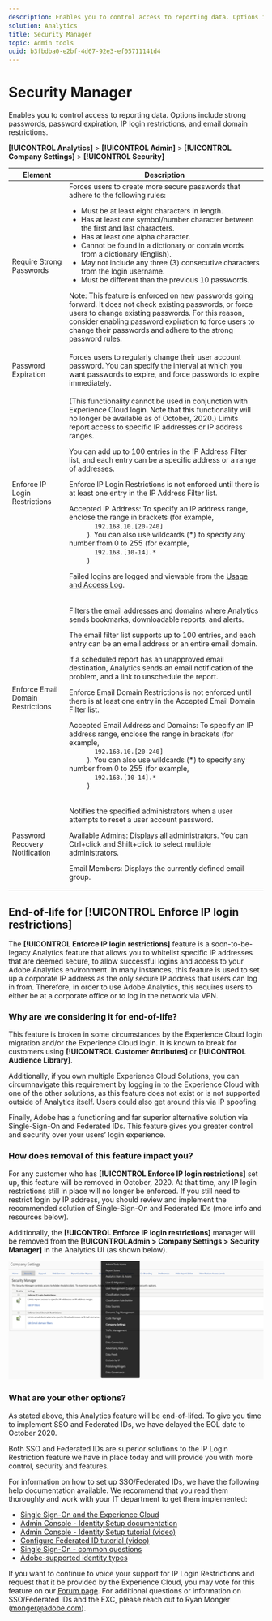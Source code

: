 ```yaml
---
description: Enables you to control access to reporting data. Options include strong passwords, password expiration, IP login restrictions, and email domain restrictions.
solution: Analytics
title: Security Manager
topic: Admin tools
uuid: b3fbdba0-e2bf-4d67-92e3-ef05711141d4
---
```


# Security Manager

Enables you to control access to reporting data. Options include strong passwords, password expiration, IP login restrictions, and email domain restrictions.

 **[!UICONTROL Analytics]** > **[!UICONTROL Admin]** > **[!UICONTROL Company Settings]** > **[!UICONTROL Security]** 

<table id="table_F1AD9DE5094A4FC2B9DA8D01198F944B"> 
 <thead> 
  <tr> 
   <th colname="col1" class="entry"> Element </th> 
   <th colname="col2" class="entry"> Description </th> 
  </tr> 
 </thead>
 <tbody> 
  <tr> 
   <td colname="col1"> <span class="wintitle"> Require Strong Passwords </span> </td> 
   <td colname="col2">Forces users to create more secure passwords that adhere to the following rules: 
    <ul id="ul_100CC57EB4374DAA87B2074BA8B46F26"> 
     <li id="li_4D9102C361044FADBC14402A8398F2F3">Must be at least eight characters in length. </li> 
     <li id="li_AFE9568C14894E93BFDFDC84DCD2838D">Has at least one symbol/number character between the first and last characters. </li> 
     <li id="li_ECA05BEF7BFD4430B09D4A953B41D2A6">Has at least one alpha character. </li> 
     <li id="li_6928045588E94E28851BB15991C8D51E">Cannot be found in a dictionary or contain words from a dictionary (English). </li> 
     <li id="li_C3DD4608CA6F43E4B1E4FCFC6D116371">May not include any three (3) consecutive characters from the login username. </li> 
     <li id="li_687838CA01B94EE29EF4C09F485C5537">Must be different than the previous 10 passwords. </li> 
    </ul> <p>Note:  This feature is enforced on new passwords going forward. It does not check existing passwords, or force users to change existing passwords. For this reason, consider enabling password expiration to force users to change their passwords and adhere to the strong password rules. </p> </td> 
  </tr> 
  <tr> 
   <td colname="col1"> <span class="wintitle"> Password Expiration</span> </td> 
   <td colname="col2"> Forces users to regularly change their user account password. You can specify the interval at which you want passwords to expire, and force passwords to expire immediately. </td> 
  </tr> 
  <tr> 
   <td colname="col1"> <span class="wintitle"> Enforce IP Login Restrictions</span> </td> 
   <td colname="col2"> <p>(This functionality cannot be used in conjunction with Experience Cloud login. Note that this functionality will no longer be available as of October, 2020.) Limits report access to specific IP addresses or IP address ranges. </p> <p>You can add up to 100 entries in the IP Address Filter list, and each entry can be a specific address or a range of addresses. </p> <p> <span class="wintitle"> Enforce IP Login Restrictions</span> is not enforced until there is at least one entry in the IP Address Filter list. </p> <p> <span class="uicontrol"> Accepted IP Address</span>: To specify an IP address range, enclose the range in brackets (for example, 
     <code>
       192.168.10.[20-240]
     </code>). You can also use wildcards (*) to specify any number from 0 to 255 (for example, 
     <code>
       192.168.[10-14].*
     </code>) </p> <p>Failed logins are logged and viewable from the <a href="/help/admin/admin/logs.md#section_6FBAF92D9EA244809C45A78A2F0A7232"> Usage and Access Log</a>. </p> </td> 
  </tr> 
  <tr> 
   <td colname="col1"> <span class="wintitle"> Enforce Email Domain Restrictions</span> </td> 
   <td colname="col2"> <p>Filters the email addresses and domains where Analytics sends bookmarks, downloadable reports, and alerts. </p> <p>The email filter list supports up to 100 entries, and each entry can be an email address or an entire email domain. </p> <p>If a scheduled report has an unapproved email destination, Analytics sends an email notification of the problem, and a link to unschedule the report. </p> <p> <span class="wintitle"> Enforce Email Domain Restrictions</span> is not enforced until there is at least one entry in the <span class="wintitle"> Accepted Email Domain Filter</span> list. </p> <p> <span class="uicontrol"> Accepted Email Address and Domains</span>: To specify an IP address range, enclose the range in brackets (for example, 
     <code>
       192.168.10.[20-240]
     </code>). You can also use wildcards (*) to specify any number from 0 to 255 (for example, 
     <code>
       192.168.[10-14].*
     </code>) </p> </td> 
  </tr> 
  <tr> 
   <td colname="col1"> <span class="wintitle"> Password Recovery Notification</span> </td> 
   <td colname="col2"> <p>Notifies the specified administrators when a user attempts to reset a user account password. </p> <p> <span class="uicontrol"> Available Admins</span>: Displays all administrators. You can Ctrl+click and Shift+click to select multiple administrators. </p> <p> <span class="uicontrol"> Email Members</span>: Displays the currently defined email group. </p> </td> 
  </tr> 
 </tbody> 
</table>

## End-of-life for [!UICONTROL Enforce IP login restrictions]

The **[!UICONTROL Enforce IP login restrictions]** feature is a soon-to-be-legacy Analytics feature that allows you to whitelist specific IP addresses that are deemed secure, to allow successful logins and access to your Adobe Analytics environment. In many instances, this feature is used to set up a corporate IP address as the only secure IP address that users can log in from. Therefore, in order to use Adobe Analytics, this requires users to either be at a corporate office or to log in the network via VPN. 

### Why are we considering it for end-of-life?

This feature is broken in some circumstances by the Experience Cloud login migration and/or the Experience Cloud login. It is known to break for customers using **[!UICONTROL Customer Attributes]** or **[!UICONTROL Audience Library]**. 

Additionally, if you own multiple Experience Cloud Solutions, you can circumnavigate this requirement by logging in to the Experience Cloud with one of the other solutions, as this feature does not exist or is not supported outside of Analytics itself. Users could also get around this via IP spoofing.

Finally, Adobe has a functioning and far superior alternative solution via Single-Sign-On and Federated IDs. This feature gives you greater control and security over your users’ login experience.

### How does removal of this feature impact you?

For any customer who has **[!UICONTROL Enforce IP login restrictions]** set up, this feature will be removed in October, 2020. At that time, any IP login restrictions still in place will no longer be enforced. If you still need to restrict login by IP address, you should review and implement the recommended solution of Single-Sign-On and Federated IDs (more info and resources below). 

Additionally, the **[!UICONTROL Enforce IP login restrictions]** manager will be removed from the **[!UICONTROLAdmin > Company Settings > Security Manager]** in the Analytics UI (as shown below). 

![](assets/sec-manager2.png)

### What are your other options?

As stated above, this Analytics feature will be end-of-lifed. To give you time to implement SSO and Federated IDs, we have delayed the EOL date to October 2020. 

Both SSO and Federated IDs are superior solutions to the IP Login Restriction feature we have in place today and will provide you with more control, security and features.

For information on how to set up SSO/Federated IDs, we have the following help documentation available. We recommend that you read them thoroughly and work with your IT department to get them implemented:

* [Single Sign-On and the Experience Cloud](https://spark.adobe.com/page/JeSB8EPEQIvjD/)
* [Admin Console - Identity Setup documentation](https://helpx.adobe.com/enterprise/using/set-up-identity.html)
* [Admin Console - Identity Setup tutorial (video)](https://helpx.adobe.com/enterprise/how-to/identity-directories-domains.html?playlist=/ccx/v1/collection/product/enterprise/topics/enterprise-identity/collection.ccx.js&ref=helpx.adobe.com)
* [Configure Federated ID tutorial (video)](https://helpx.adobe.com/enterprise/how-to/identity-configure-ids.html?playlist=/ccx/v1/collection/product/enterprise/topics/enterprise-identity/collection.ccx.js&ref=helpx.adobe.com)
* [Single Sign-On - common questions](https://helpx.adobe.com/enterprise/using/sso-faq.html)
* [Adobe-supported identity types](https://helpx.adobe.com/enterprise/using/identity.html)

If you want to continue to voice your support for IP Login Restrictions and request that it be provided by the Experience Cloud, you may vote for this feature on our [Forum page](https://forums.adobe.com/ideas/11648). For additional questions or information on SSO/Federated IDs and the EXC, please reach out to Ryan Monger (monger@adobe.com). 
